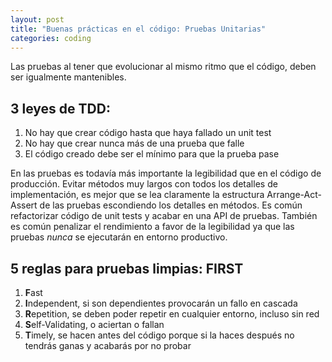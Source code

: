 ```yaml
---
layout: post
title: "Buenas prácticas en el código: Pruebas Unitarias"
categories: coding
---
```

Las pruebas al tener que evolucionar al mismo ritmo que el código, deben ser igualmente mantenibles.<!--more-->
## 3 leyes de TDD:

1. No hay que crear código hasta que haya fallado un unit test
2. No hay que crear nunca más de una prueba que falle
3. El código creado debe ser el mínimo para que la prueba pase

En las pruebas es todavía más importante la legibilidad que en el código de producción. Evitar métodos muy largos con todos los detalles de implementación, es mejor que se lea claramente la estructura Arrange-Act-Assert de las pruebas escondiendo los detalles en métodos. Es común refactorizar código de unit tests y acabar en una API de pruebas. 
También es común penalizar el rendimiento a favor de la legibilidad ya que las pruebas _nunca_ se ejecutarán en entorno productivo.

## 5 reglas para pruebas limpias: FIRST

1. **F**ast
2. **I**ndependent, si son dependientes provocarán un fallo en cascada
3. **R**epetition, se deben poder repetir en cualquier entorno, incluso sin red
4. **S**elf-Validating, o aciertan o fallan
5. **T**imely, se hacen antes del código porque si la haces después no tendrás ganas y acabarás por no probar